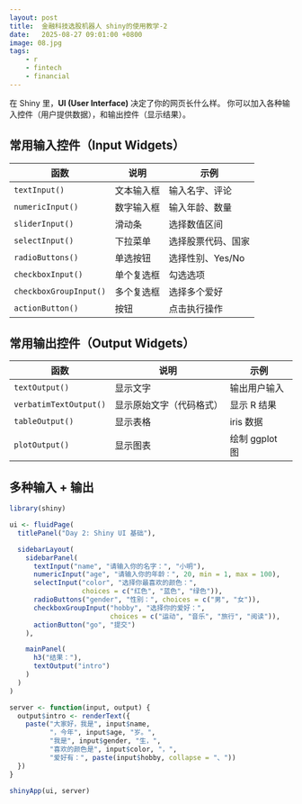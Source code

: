 ```yaml
---
layout: post
title:  金融科技选股机器人 shiny的使用教学-2
date:   2025-08-27 09:01:00 +0800
image: 08.jpg
tags: 
    - r
    - fintech
    - financial
---
```


在 Shiny 里，**UI (User Interface)** 决定了你的网页长什么样。
你可以加入各种输入控件（用户提供数据），和输出控件（显示结果）。


## 常用输入控件（Input Widgets）

| 函数                     | 说明    | 示例          |
| ---------------------- | ----- | ----------- |
| `textInput()`          | 文本输入框 | 输入名字、评论     |
| `numericInput()`       | 数字输入框 | 输入年龄、数量     |
| `sliderInput()`        | 滑动条   | 选择数值区间      |
| `selectInput()`        | 下拉菜单  | 选择股票代码、国家   |
| `radioButtons()`       | 单选按钮  | 选择性别、Yes/No |
| `checkboxInput()`      | 单个复选框 | 勾选选项        |
| `checkboxGroupInput()` | 多个复选框 | 选择多个爱好      |
| `actionButton()`       | 按钮    | 点击执行操作      |

## 常用输出控件（Output Widgets）

| 函数                     | 说明           | 示例          |
| ---------------------- | ------------ | ----------- |
| `textOutput()`         | 显示文字         | 输出用户输入      |
| `verbatimTextOutput()` | 显示原始文字（代码格式） | 显示 R 结果     |
| `tableOutput()`        | 显示表格         | iris 数据     |
| `plotOutput()`         | 显示图表         | 绘制 ggplot 图 |

## 多种输入 + 输出

```r
library(shiny)

ui <- fluidPage(
  titlePanel("Day 2: Shiny UI 基础"),

  sidebarLayout(
    sidebarPanel(
      textInput("name", "请输入你的名字：", "小明"),
      numericInput("age", "请输入你的年龄：", 20, min = 1, max = 100),
      selectInput("color", "选择你最喜欢的颜色：",
                  choices = c("红色", "蓝色", "绿色")),
      radioButtons("gender", "性别：", choices = c("男", "女")),
      checkboxGroupInput("hobby", "选择你的爱好：",
                         choices = c("运动", "音乐", "旅行", "阅读")),
      actionButton("go", "提交")
    ),

    mainPanel(
      h3("结果："),
      textOutput("intro")
    )
  )
)

server <- function(input, output) {
  output$intro <- renderText({
    paste("大家好，我是", input$name,
          "，今年", input$age, "岁。",
          "我是", input$gender, "生，",
          "喜欢的颜色是", input$color, "，",
          "爱好有：", paste(input$hobby, collapse = "、"))
  })
}

shinyApp(ui, server)
```